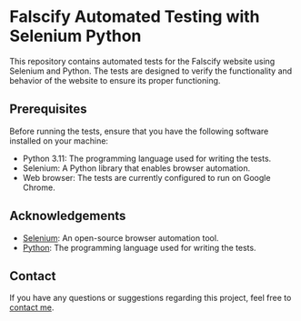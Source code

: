 # Falscify Automated Testing with Selenium Python
This repository contains automated tests for the Falscify website using Selenium and Python. The tests are designed to verify the functionality and behavior of the website to ensure its proper functioning.

## Prerequisites
Before running the tests, ensure that you have the following software installed on your machine:
- Python 3.11: The programming language used for writing the tests.
- Selenium: A Python library that enables browser automation.
- Web browser: The tests are currently configured to run on Google Chrome.

## Acknowledgements
- [Selenium](https://www.selenium.dev/): An open-source browser automation tool.
- [Python](https://www.python.org/): The programming language used for writing the tests.

## Contact
If you have any questions or suggestions regarding this project, feel free to [contact me](https://github.com/konsternacja).
